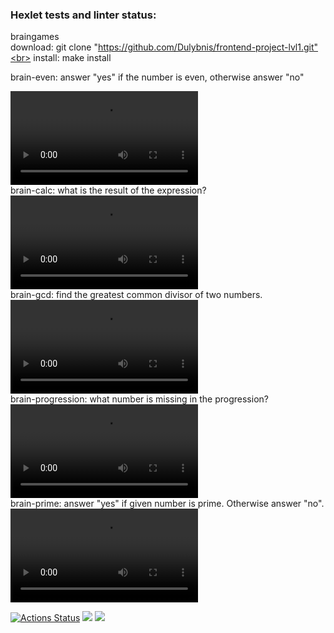 ### Hexlet tests and linter status:
braingames<br>
download: git clone "https://github.com/Dulybnis/frontend-project-lvl1.git"<br>
install: make install<br>

brain-even: answer "yes" if the number is even, otherwise answer "no"<br>
<script async id="asciicast-s90Vzcdbp6hHivWeV2SK5yMKU" src="https://asciinema.org/a/s90Vzcdbp6hHivWeV2SK5yMKU.js"></script>
<video><source src="https://asciinema.org/a/nZxP0LeVtfQ2ZurV8x8II3ziw"/></video><br>
brain-calc: what is the result of the expression?<br>
<video src="https://asciinema.org/a/mWcmLig5BCd5OznxwadHUjQuA"></video><br>
brain-gcd: find the greatest common divisor of two numbers.<br>
<video src="https://asciinema.org/a/g0Rk7kMuzR5w0IzpUU3xRa2JG"></video><br>
brain-progression: what number is missing in the progression?<br>
<video src="https://asciinema.org/a/s90Vzcdbp6hHivWeV2SK5yMKU"></video><br>
brain-prime: answer "yes" if given number is prime. Otherwise answer "no".<br>
<video src="https://asciinema.org/a/hWIgVLyGDHnriWMaHFL8SwraQ"></video><br>

[![Actions Status](https://github.com/Dulybnis/frontend-project-lvl1/workflows/hexlet-check/badge.svg)](https://github.com/Dulybnis/frontend-project-lvl1/actions)
<a href="https://codeclimate.com/github/Dulybnis/frontend-project-lvl1/maintainability"><img src="https://api.codeclimate.com/v1/badges/df458f96d860a77ee0c4/maintainability" /></a>
<a href="https://codeclimate.com/github/Dulybnis/frontend-project-lvl1/test_coverage"><img src="https://api.codeclimate.com/v1/badges/df458f96d860a77ee0c4/test_coverage" /></a><br>
